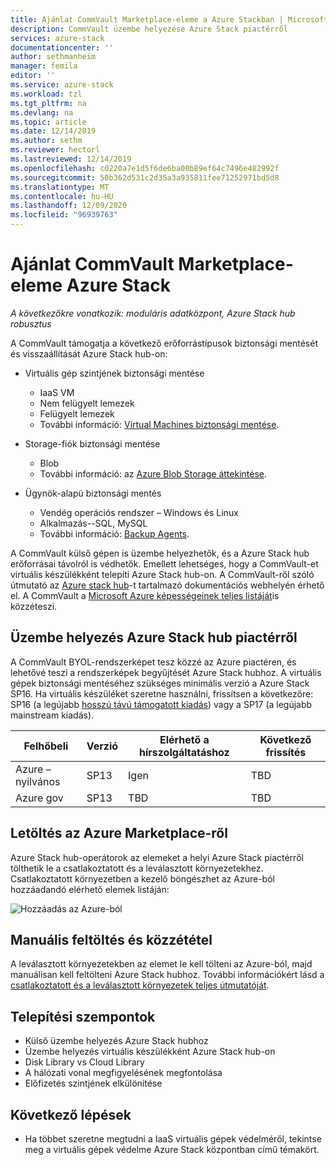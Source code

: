 ```yaml
---
title: Ajánlat CommVault Marketplace-eleme a Azure Stackban | Microsoft Docs
description: CommVault üzembe helyezése Azure Stack piactérről
services: azure-stack
documentationcenter: ''
author: sethmanheim
manager: femila
editor: ''
ms.service: azure-stack
ms.workload: tzl
ms.tgt_pltfrm: na
ms.devlang: na
ms.topic: article
ms.date: 12/14/2019
ms.author: sethm
ms.reviewer: hectorl
ms.lastreviewed: 12/14/2019
ms.openlocfilehash: c0220a7e1d5f6de6ba00b89ef64c7496e482992f
ms.sourcegitcommit: 50b362d531c2d35a3a935811fee71252971bd5d8
ms.translationtype: MT
ms.contentlocale: hu-HU
ms.lasthandoff: 12/09/2020
ms.locfileid: "96939763"
---
```

# <a name="offer-commvault-marketplace-item-in-azure-stack"></a>Ajánlat CommVault Marketplace-eleme Azure Stack

*A következőkre vonatkozik: moduláris adatközpont, Azure Stack hub robusztus*

A CommVault támogatja a következő erőforrástípusok biztonsági mentését és visszaállítását Azure Stack hub-on:

- Virtuális gép szintjének biztonsági mentése
  - IaaS VM
  - Nem felügyelt lemezek
  - Felügyelt lemezek
  - További információ: [Virtual Machines biztonsági mentése](https://documentation.commvault.com/commvault/v11/article?p=86503.htm).

- Storage-fiók biztonsági mentése
  - Blob
  - További információ: az [Azure Blob Storage áttekintése](https://documentation.commvault.com/commvault/v11/article?p=30063.htm).

- Ügynök-alapú biztonsági mentés
  - Vendég operációs rendszer – Windows és Linux
  - Alkalmazás--SQL, MySQL
  - További információ: [Backup Agents](https://documentation.commvault.com/commvault/v11/article?p=14333.htm).

A CommVault külső gépen is üzembe helyezhetők, és a Azure Stack hub erőforrásai távolról is védhetők. Emellett lehetséges, hogy a CommVault-et virtuális készülékként telepíti Azure Stack hub-on. A CommVault-ről szóló útmutató az [Azure stack hub](https://documentation.commvault.com/commvault/v11/article?p=86486.htm)-t tartalmazó dokumentációs webhelyén érhető el. A CommVault a [Microsoft Azure képességeinek teljes listáját](https://documentation.commvault.com/commvault/v11/article?p=109795_1.htm)is közzéteszi.

## <a name="deploy-from-azure-stack-hub-marketplace"></a>Üzembe helyezés Azure Stack hub piactérről

A CommVault BYOL-rendszerképet tesz közzé az Azure piactéren, és lehetővé teszi a rendszerképek begyűjtését Azure Stack hubhoz. A virtuális gépek biztonsági mentéséhez szükséges minimális verzió a Azure Stack SP16. Ha virtuális készüléket szeretne használni, frissítsen a következőre: SP16 (a legújabb [hosszú távú támogatott kiadás](https://documentation.commvault.com/commvault/v11/article?p=2617.htm)) vagy a SP17 (a legújabb mainstream kiadás).

| Felhőbeli        | Verzió | Elérhető a hírszolgáltatáshoz | Következő frissítés |
|--------------|---------|---------------------------|-------------|
| Azure – nyilvános | SP13    | Igen                       | TBD         |
| Azure gov    | SP13    | TBD                       | TBD         |

## <a name="download-from-azure-marketplace"></a>Letöltés az Azure Marketplace-ről

Azure Stack hub-operátorok az elemeket a helyi Azure Stack piactérről tölthetik le a csatlakoztatott és a leválasztott környezetekhez. Csatlakoztatott környezetben a kezelő böngészhet az Azure-ból hozzáadandó elérhető elemek listáján:

![Hozzáadás az Azure-ból](media/azure-stack-commvault-offer-tzl/add-from-azure.png)

## <a name="upload-and-publish-manually"></a>Manuális feltöltés és közzététel

A leválasztott környezetekben az elemet le kell tölteni az Azure-ból, majd manuálisan kell feltölteni Azure Stack hubhoz. További információkért lásd a [csatlakoztatott és a leválasztott környezetek teljes útmutatóját](../../operator/azure-stack-download-azure-marketplace-item.md).

## <a name="deployment-considerations"></a>Telepítési szempontok

- Külső üzembe helyezés Azure Stack hubhoz
- Üzembe helyezés virtuális készülékként Azure Stack hub-on
- Disk Library vs Cloud Library
- A hálózati vonal megfigyelésének megfontolása
- Előfizetés szintjének elkülönítése

## <a name="next-steps"></a>Következő lépések

- Ha többet szeretne megtudni a IaaS virtuális gépek védelméről, tekintse meg a virtuális gépek védelme Azure Stack központban című témakört.
